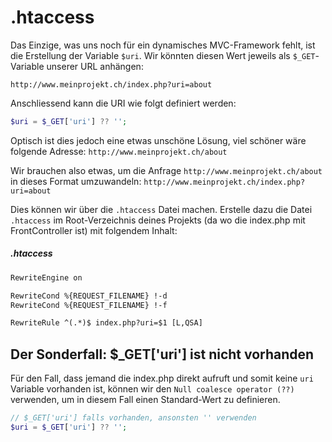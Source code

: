 # .htaccess

Das Einzige, was uns noch für ein dynamisches MVC-Framework fehlt, ist die Erstellung der Variable `$uri`. Wir könnten diesen Wert jeweils als `$_GET`-Variable unserer URL anhängen:

```
http://www.meinprojekt.ch/index.php?uri=about
```

Anschliessend kann die URI wie folgt definiert werden:

```php
$uri = $_GET['uri'] ?? '';
```

Optisch ist dies jedoch eine etwas unschöne Lösung, viel schöner wäre folgende Adresse: `http://www.meinprojekt.ch/about`

Wir brauchen also etwas, um die Anfrage `http://www.meinprojekt.ch/about` in dieses Format umzuwandeln: `http://www.meinprojekt.ch/index.php?uri=about`

Dies können wir über die `.htaccess` Datei machen. Erstelle dazu die Datei `.htaccess` im Root-Verzeichnis deines Projekts (da wo die index.php mit FrontController ist) mit folgendem Inhalt:

##### .htaccess
```txt
RewriteEngine on

RewriteCond %{REQUEST_FILENAME} !-d
RewriteCond %{REQUEST_FILENAME} !-f

RewriteRule ^(.*)$ index.php?uri=$1 [L,QSA]
```

## Der Sonderfall: $_GET['uri'] ist nicht vorhanden

Für den Fall, dass jemand die index.php direkt aufruft und somit keine `uri` Variable vorhanden ist, können wir den `Null coalesce operator (??)` verwenden, um in diesem Fall einen Standard-Wert zu definieren.

```php
// $_GET['uri'] falls vorhanden, ansonsten '' verwenden
$uri = $_GET['uri'] ?? ''; 
```